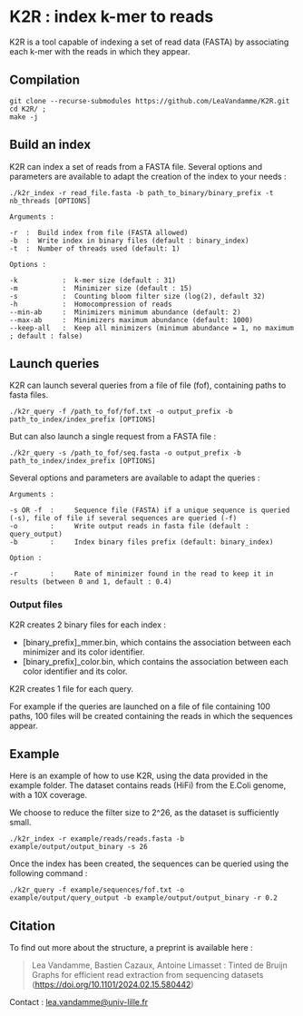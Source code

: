 # K2R : index k-mer to reads

K2R is a tool capable of indexing a set of read data (FASTA) by associating each k-mer with the reads in which they appear.

## Compilation

```
git clone --recurse-submodules https://github.com/LeaVandamme/K2R.git
cd K2R/ ;
make -j
```

## Build an index

K2R can index a set of reads from a FASTA file.
Several options and parameters are available to adapt the creation of the index to your needs :

```
./k2r_index -r read_file.fasta -b path_to_binary/binary_prefix -t nb_threads [OPTIONS]
```

```
Arguments :

-r  :  Build index from file (FASTA allowed)
-b  :  Write index in binary files (default : binary_index)
-t  :  Number of threads used (default: 1)

Options :

-k           :  k-mer size (default : 31)
-m           :  Minimizer size (default : 15)
-s           :  Counting bloom filter size (log(2), default 32)
-h           :  Homocompression of reads
--min-ab     :  Minimizers minimum abundance (default: 2)
--max-ab     :  Minimizers maximum abundance (default: 1000)
--keep-all   :  Keep all minimizers (minimum abundance = 1, no maximum ; default : false)
```


## Launch queries

K2R can launch several queries from a file of file (fof), containing paths to fasta files.

```
./k2r_query -f /path_to_fof/fof.txt -o output_prefix -b path_to_index/index_prefix [OPTIONS]
```

But can also launch a single request from a FASTA file :

```
./k2r_query -s /path_to_fof/seq.fasta -o output_prefix -b path_to_index/index_prefix [OPTIONS]
```

Several options and parameters are available to adapt the queries :

```
Arguments :

-s OR -f  :     Sequence file (FASTA) if a unique sequence is queried (-s), file of file if several sequences are queried (-f)
-o        :     Write output reads in fasta file (default : query_output)
-b        :     Index binary files prefix (default: binary_index)

Option :

-r        :     Rate of minimizer found in the read to keep it in results (between 0 and 1, default : 0.4)
```

### Output files

K2R creates 2 binary files for each index :

- [binary_prefix]_mmer.bin, which contains the association between each minimizer and its color identifier.
- [binary_prefix]_color.bin, which contains the association between each color identifier and its color.

K2R creates 1 file for each query.

For example if the queries are launched on a file of file containing 100 paths, 100 files will be created containing the reads in which the sequences appear.

## Example

Here is an example of how to use K2R, using the data provided in the example folder. The dataset contains reads (HiFi) from the E.Coli genome, with a 10X coverage.

We choose to reduce the filter size to 2^26, as the dataset is sufficiently small.


```
./k2r_index -r example/reads/reads.fasta -b example/output/output_binary -s 26

```

Once the index has been created, the sequences can be queried using the following command :

```
./k2r_query -f example/sequences/fof.txt -o example/output/query_output -b example/output/output_binary -r 0.2

```

## Citation

To find out more about the structure, a preprint is available here :

> Lea Vandamme, Bastien Cazaux, Antoine Limasset : Tinted de Bruijn Graphs for efficient read extraction from sequencing datasets (<https://doi.org/10.1101/2024.02.15.580442>)

Contact : lea.vandamme@univ-lille.fr
